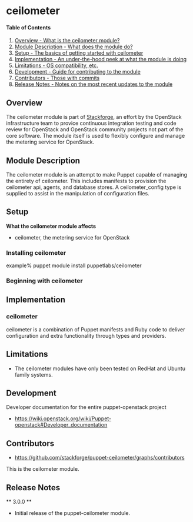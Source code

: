 ceilometer
==========

#### Table of Contents

1. [Overview - What is the ceilometer module?](#overview)
2. [Module Description - What does the module do?](#module-description)
3. [Setup - The basics of getting started with ceilometer](#setup)
4. [Implementation - An under-the-hood peek at what the module is doing](#implementation)
5. [Limitations - OS compatibility, etc.](#limitations)
6. [Development - Guide for contributing to the module](#development)
7. [Contributors - Those with commits](#contributors)
8. [Release Notes - Notes on the most recent updates to the module](#release-notes)

Overview
--------

The ceilometer module is part of [Stackforge](https://github.com/stackforge), an effort by the
OpenStack infrastructure team to provice continuous integration testing and code review for
OpenStack and OpenStack community projects not part of the core software. The module itself
is used to flexibly configure and manage the metering service for OpenStack.

Module Description
------------------

The ceilometer module is an attempt to make Puppet capable of managing the entirety of ceilometer.
This includes manifests to provision the ceilometer api, agents, and database stores. A
ceilometer_config type is supplied to assist in the manipulation of configuration files.

Setup
-----

**What the ceilometer module affects**

* ceilometer, the metering service for OpenStack

### Installing ceilometer

  example% puppet module install puppetlabs/ceilometer

### Beginning with ceilometer

Implementation
--------------

### ceilometer

ceilometer is a combination of Puppet manifests and Ruby code to deliver configuration and
extra functionality through types and providers.

Limitations
-----------

* The ceilometer modules have only been tested on RedHat and Ubuntu family systems.

Development
-----------

Developer documentation for the entire puppet-openstack project

* https://wiki.openstack.org/wiki/Puppet-openstack#Developer_documentation

Contributors
------------

* https://github.com/stackforge/puppet-ceilometer/graphs/contributors

This is the ceilometer module.

Release Notes
-------------

** 3.0.0 **

* Initial release of the puppet-ceilometer module.
